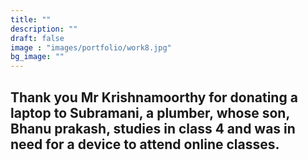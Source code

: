 ```yaml
---
title: ""
description: ""
draft: false
image : "images/portfolio/work8.jpg"
bg_image: ""
---
```

## Thank you Mr Krishnamoorthy for donating a laptop to Subramani, a plumber, whose son, Bhanu prakash, studies in class 4 and was in need for a device to attend online classes.
